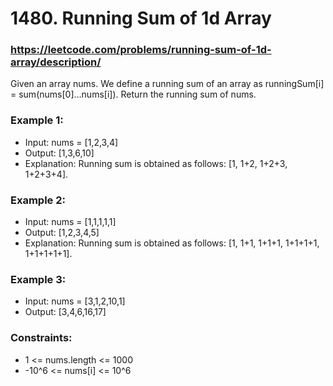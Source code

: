 # 1480. Running Sum of 1d Array
### https://leetcode.com/problems/running-sum-of-1d-array/description/

Given an array nums. We define a running sum of an array as runningSum[i] = sum(nums[0]…nums[i]).
Return the running sum of nums.

### Example 1:
 - Input: nums = [1,2,3,4]
 - Output: [1,3,6,10]
 - Explanation: Running sum is obtained as follows: [1, 1+2, 1+2+3, 1+2+3+4].

### Example 2:
 - Input: nums = [1,1,1,1,1]
 - Output: [1,2,3,4,5]
 - Explanation: Running sum is obtained as follows: [1, 1+1, 1+1+1, 1+1+1+1, 1+1+1+1+1].

### Example 3:
- Input: nums = [3,1,2,10,1]
- Output: [3,4,6,16,17]

### Constraints:
 - 1 <= nums.length <= 1000
 - -10^6 <= nums[i] <= 10^6
